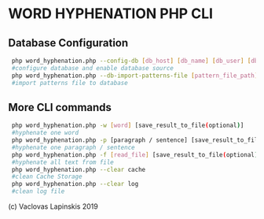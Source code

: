# WORD HYPHENATION PHP CLI
## Database Configuration
```bash
 php word_hyphenation.php --config-db [db_host] [db_name] [db_user] [db_password]
 #configure database and enable database source
 php word_hyphenation.php --db-import-patterns-file [pattern_file_path]
 #import patterns file to database
```
## More CLI commands
```bash
 php word_hyphenation.php -w [word] [save_result_to_file(optional)] 
 #hyphenate one word
 php word_hyphenation.php -p [paragraph / sentence] [save_result_to_file(optional)]
 #hyphenate one paragraph / sentence
 php word_hyphenation.php -f [read_file] [save_result_to_file(optional)]
 #hyphenate all text from file
 php word_hyphenation.php --clear cache
 #clean Cache Storage
 php word_hyphenation.php --clear log
 #clean log file
```


(c) Vaclovas Lapinskis 2019
